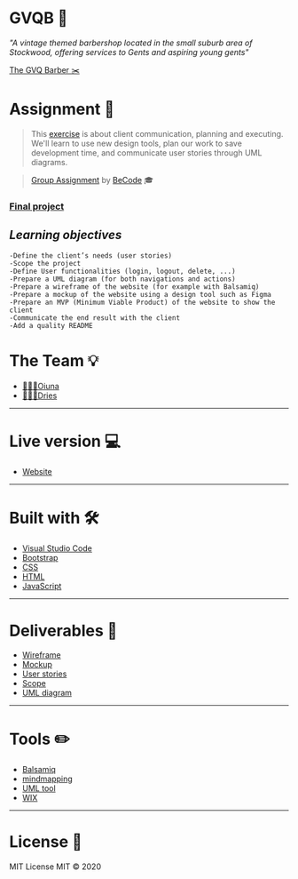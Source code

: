 
 
# GVQB :barber:
<p><i>"A vintage themed barbershop located in the small suburb area of Stockwood,
 offering services to Gents and aspiring young gents"</i></p> 
 <a href="https://www.facebook.com/The-Gents-Vintage-Quarter-Barber-1262391227232741/">The GVQ Barber ✂️</a> 


# Assignment 📝

> This [exercise](https://github.com/becodeorg/gnt-yu-3-21/tree/master/3.The-Mountain/9.Final-Project) is about client communication, planning and executing. We'll learn to use new design tools, plan our work to save development time, and communicate user stories through UML diagrams.

> [Group Assignment](https://github.com/Oyuna-Dries/GVQB) by [BeCode](https://becode.org/) 🎓
<h3><a href="https://github.com/becodeorg/gnt-yu-3-21/tree/master/3.The-Mountain/9.Final-Project">Final project</a></h3>

## _Learning objectives_
 
    -Define the client’s needs (user stories)
    -Scope the project
    -Define User functionalities (login, logout, delete, ...)
    -Prepare a UML diagram (for both navigations and actions)
    -Prepare a wireframe of the website (for example with Balsamiq)
    -Prepare a mockup of the website using a design tool such as Figma
    -Prepare an MVP (Minimum Viable Product) of the website to show the client
    -Communicate the end result with the client
    -Add a quality README



# The Team :bulb:


- [👩🏻‍💻Oiuna](https://github.com/Ouna-Bilegma)
- [👨🏼‍💻Dries](https://github.com/DriesDD)

---
# Live version :computer:
- [Website](https://competent-edison-706486.netlify.app/)


---

# Built with 🛠

- [Visual Studio Code](https://code.visualstudio.com/)
- [Bootstrap](https://getbootstrap.com/)
- [CSS](https://www.w3.org/Style/CSS/Overview.en.html)
- [HTML](https://html.com/)
- [JavaScript](https://www.javascript.com/)

---

# Deliverables 🔎

- [Wireframe](https://github.com/Oyuna-Dries/GVQB/blob/main/planning/New%20Wireframe%201.png)
- [Mockup](https://saskatchewan13.wixsite.com/mysite)
- [User stories](https://github.com/Oyuna-Dries/GVQB/blob/main/planning/userstories.md)
- [Scope](https://github.com/Oyuna-Dries/GVQB/blob/main/planning/scope.md)
- [UML diagram](https://github.com/Oyuna-Dries/GVQB/blob/main/planning/manageuml.xml)


---

# Tools  :pencil2:
 <ul>
  <li><a href="https://balsamiq.com/">Balsamiq</a></li>
  <li><a href="https://www.mindmup.com/">mindmapping</a></li>
  <li><a href="https://app.diagrams.net/">UML tool</a></li>
  <li><a href="https://www.wix.com/">WIX</a></li>

</ul>

---



# License 📎

MIT License
MIT © 2020

